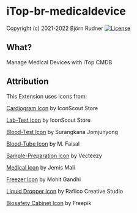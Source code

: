 # iTop-br-medicaldevice

Copyright (c) 2021-2022 Björn Rudner
[![License](https://img.shields.io/github/license/rudnerbjoern/iTop-br-medicaldevice)](https://github.com/rudnerbjoern/iTop-br-medicaldevice/blob/main/LICENSE)

## What?

Manage Medical Devices with iTop CMDB

## Attribution

This Extension uses Icons from:

[Cardiogram Icon](https://iconscout.com/icons/cardiogram) by IconScout Store

[Lab-Test Icon](https://iconscout.com/icons/lab-test) by IconScout Store

[Blood-Test Icon](https://iconscout.com/icons/blood-test) by Surangkana Jomjunyong

[Blood-Tube Icon](https://iconscout.com/icons/blood-tube) by M. Faisal

[Sample-Preparation Icon](https://www.vecteezy.com/free-vector/container) by Vecteezy

[Medical Icon](https://iconscout.com/icons/medical) by Jemis Mali

[Freezer Icon](https://iconscout.com/icons/freezer) by Mohit Gandhi

[Liquid Dropper Icon](https://iconscout.com/icons/liquid-dropper) by Rafiico Creative Studio

[Biosafety Cabinet Icon](https://www.freepik.com/icon/biosafety-cabinet_9569504) by Freepik
